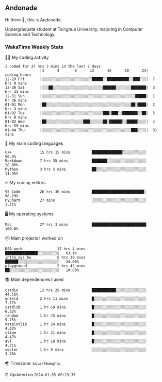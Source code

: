## Andonade

Hi there 👋, this is Andonade.

Undergraduate student at Tsinghua University, majoring in Computer Science and Technology.

### WakaTime Weekly Stats

🧑‍💻 My coding activity 

```text
I coded for 27 hrs 3 mins in the last 7 days
          		|1      4       8      12      16      20      24|	coding hours
12-29 Fri		|░░░░░░░░░░░░░░░░░░░░░░░█████░░██████████░░███░░░|	7 hrs 0 mins
12-30 Sat		|░░░██░░░░░░░░░░░░░░░░░░░░░░░██████░░░░░░░███████|	3 hrs 44 mins
12-31 Sun		|░░░░░░░░░░░░░░░░░░░░░░░░░░░░░░░░░░░░░░░░░░░█████|	1 hr 36 mins
01-01 Mon		|██░░░░░░░░░░░░░░░░░░░░░░░░░░░░░░░░░░░░░░░██░████|	2 hrs 3 mins
01-02 Tue		|░░░░░░░░░░░░░░░░░░░░░░░░░░░░███░███░░███████░░██|	5 hrs 0 mins
01-03 Wed		|██░░░░░░░░░░░░░░░░░███░░░░░░██░██████░░█████░░░░|	4 hrs 59 mins
01-04 Thu		|░░░░░░░░░░░░░░░░░░░░░░░░░░░░░░░░░░░░░░░░░███░░░░|	31 mins
```

🌱 My main coding languages 

```text
C++            	15 hrs 15 mins      	██████████████░░░░░░░░░░░	56.4%
Markdown       	7 hrs 35 mins       	███████░░░░░░░░░░░░░░░░░░	28.05%
Python         	3 hrs 5 mins        	██░░░░░░░░░░░░░░░░░░░░░░░	11.45%
```

🔥 My coding editors 

```text
VS Code        	26 hrs 36 mins      	████████████████████████░	98.29%
PyCharm        	27 mins             	░░░░░░░░░░░░░░░░░░░░░░░░░	1.71%
```

🖥️ My operating systems 

```text
Mac            	27 hrs 3 mins       	█████████████████████████	100.0%
```

📦 Main projects I worked on 

```text
DSA-work            	17 hrs 4 mins       	███████████████░░░░░░░░░░	63.1%
intro_sys_hw        	6 hrs 30 mins       	██████░░░░░░░░░░░░░░░░░░░	24.06%
playground          	2 hrs 42 mins       	██░░░░░░░░░░░░░░░░░░░░░░░	10.03%
```

📚 Main dependencies I used 

```text
cstdio         	13 hrs 29 mins      	███████████░░░░░░░░░░░░░░	44.15%
unistd         	2 hrs 11 mins       	█░░░░░░░░░░░░░░░░░░░░░░░░	7.17%
cstdlib        	1 hr 59 mins        	█░░░░░░░░░░░░░░░░░░░░░░░░	6.52%
random         	1 hr 45 mins        	█░░░░░░░░░░░░░░░░░░░░░░░░	5.75%
matplotlib     	1 hr 24 mins        	█░░░░░░░░░░░░░░░░░░░░░░░░	4.62%
ctime          	1 hr 21 mins        	█░░░░░░░░░░░░░░░░░░░░░░░░	4.47%
avl            	1 hr 18 mins        	█░░░░░░░░░░░░░░░░░░░░░░░░	4.31%
vector         	1 hr 9 mins         	░░░░░░░░░░░░░░░░░░░░░░░░░	3.76%
```

🌏 Timezone: `Asia/Shanghai`

⏰ Updated on `2024-01-05 00:23:37`
